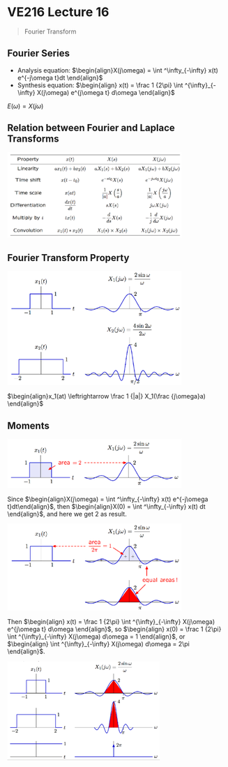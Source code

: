 # VE216 Lecture 16

>   Fourier Transform

## Fourier Series

-   Analysis equation: $\begin{align}X(j\omega) = \int ^\infty_{-\infty} x(t) e^{-j\omega t}dt \end{align}$
-   Synthesis equation: $\begin{align} x(t) = \frac 1 {2\pi} \int ^{\infty}_{-\infty} X(j\omega) e^{j\omega t} d\omega \end{align}$


$E(\omega) = X(j\omega)$

## Relation between Fourier and Laplace Transforms

<img src="./ve216_note_pic/l16rel.png" alt="Drawing" style="width: 400px;"/>

## Fourier Transform Property

<img src="./ve216_note_pic/l16p1.png" alt="Drawing" style="width: 400px;"/>

$\begin{align}x_1(at) \leftrightarrow \frac 1 {|a|} X_1(\frac {j\omega}a) \end{align}$

<div style="page-break-after: always;"></div>

## Moments

<img src="./ve216_note_pic/l16mmt1.png" alt="Drawing" style="width: 400px;"/>

Since $\begin{align}X(j\omega) = \int ^\infty_{-\infty} x(t) e^{-j\omega t}dt\end{align}$, then $\begin{align}X(0) = \int ^\infty_{-\infty} x(t) dt \end{align}$, and here we get $2$ as result.

<img src="./ve216_note_pic/l16mmt2.png" alt="Drawing" style="width: 400px;"/>

Then $\begin{align} x(t) = \frac 1 {2\pi} \int ^{\infty}_{-\infty} X(j\omega) e^{j\omega t} d\omega \end{align}$, so $\begin{align} x(0) = \frac 1 {2\pi} \int ^{\infty}_{-\infty} X(j\omega)  d\omega = 1 \end{align}$, or $\begin{align} \int ^{\infty}_{-\infty} X(j\omega)  d\omega = 2\pi \end{align}$.

<img src="./ve216_note_pic/l16lim.png" alt="Drawing" style="width: 350px;"/>

